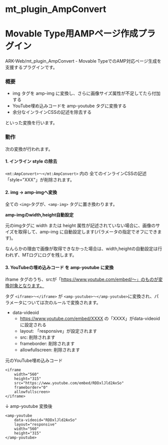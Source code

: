 # mt_plugin_AmpConvert

Movable Type用AMPページ作成プラグイン
====

ARK-Web/mt_plugin_AmpConvert - Movable TypeでのAMP対応ページ生成を支援するプラグインです。

### 概要
* img タグを amp-img に変換し、さらに画像サイズ属性が不足してたら付加する
* YouTube埋め込みコードを amp-youtube タグに変換する
* 余分なインラインCSSの記述を除去する

といった変換を行います。

### 動作
次の変換が行われます。

#### 1. インライン style の除去

`<mt:AmpConvert>〜</mt:AmpConvert>` 内の 全てのインラインCSSの記述「style="XXX"」が削除されます。


#### 2. img → amp-imgへ変換

全ての `<img>`タグが、`<amp-img>` タグに置き換わります。

**amp-imgのwidth,height自動設定**

元のimgタグに width または height 属性が記述されていない場合に、画像のサイズを取得して、amp-img に自動設定します(パラメータの指定でオフにできます)。

なんらかの理由で画像が取得できなかった場合は、width,heightの自動設定は行われず、MTログにログを残します。

#### 3. YouTubeの埋め込みコード を amp-youtube に変換

iframe タグのうち、srcが「https://www.youtube.com/embed/〜」のものが変換対象となります。

タグ `<iframe>〜</iframe>` が `<amp-youtube>〜</amp-youtube>`に変換され、パラメータについては次のルールで変換されます。

* data-videoid
  * https://www.youtube.com/embed/XXXX の「XXXX」がdata-videoidに設定される
  * layout: 「responsive」が設定されます
  * src: 削除されます
  * frameborder: 削除されます
  * allowfullscreen: 削除されます

元のYouTube埋め込みコード

	<iframe
		width="560"
		height="315"
		src="https://www.youtube.com/embed/RDDxlJld2AxSo" 
		frameborder="0"
		allowfullscreen>
	</iframe>

↓
amp-youtube 変換後

	<amp-youtube
		data-videoid="RDDxlJld2AxSo" 
		layout="responsive" 
		width="560"
		height="315"
	</amp-youtube>
